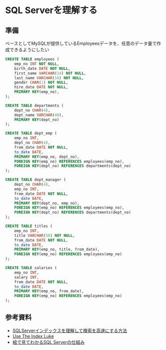 # SQL Serverを理解する

## 準備

ベースとしてMySQLが提供しているEmployeesデータを、任意のデータ量で作成できるようにしたい

```sql
CREATE TABLE employees (
    emp_no INT NOT NULL,
    birth_date DATE NOT NULL,
    first_name VARCHAR(14) NOT NULL,
    last_name VARCHAR(16) NOT NULL,
    gender CHAR(1) NOT NULL,
    hire_date DATE NOT NULL,
    PRIMARY KEY(emp_no),
);

CREATE TABLE departments (
    dept_no CHAR(4),
    dept_name VARCHAR(40),
    PRIMARY KEY(dept_no)
);

CREATE TABLE dept_emp (
    emp_no INT,
    dept_no CHAR(4),
    from_date DATE NOT NULL,
    to_date DATE,
    PRIMARY KEY(emp_no, dept_no),
    FOREIGN KEY(emp_no) REFERENCES employees(emp_no),
    FOREIGN KEY(dept_no) REFERENCES departments(dept_no)
);

CREATE TABLE dept_manager (
    dept_no CHAR(4),
    emp_no INT,
    from_date DATE NOT NULL,
    to_date DATE,
    PRIMARY KEY(dept_no, emp_no),
    FOREIGN KEY(emp_no) REFERENCES employees(emp_no),
    FOREIGN KEY(dept_no) REFERENCES departments(dept_no)
);

CREATE TABLE titles (
    emp_no INT,
    title VARCHAR(50) NOT NULL,
    from_date DATE NOT NULL,
    to_date DATE,
    PRIMARY KEY(emp_no, title, from_date),
    FOREIGN KEY(emp_no) REFERENCES employees(emp_no)
);

CREATE TABLE salaries (
    emp_no INT,
    salary INT,
    from_date DATE NOT NULL,
    to_date DATE,
    PRIMARY KEY(emp_no, from_date),
    FOREIGN KEY(emp_no) REFERENCES employees(emp_no)
);
```

## 参考資料

- [SQLServerインデックスを理解して検索を高速にする方法](https://anderson02.com/sqlserver-index/)
- [Use The Index Luke](https://use-the-index-luke.com/ja)
- [絵で見てわかるSQL Serverの仕組み](https://amzn.asia/d/gnU5Vk8)
